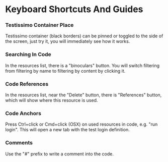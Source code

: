 # Keyboard Shortcuts And Guides

### Testissimo Container Place
Testissimo container (black borders) can be pinned or toggled to the side of the screen, just try it, you will immediately see how it works.

### Searching In Code
In the resources list, there is a "binoculars" button. You will switch filtering from filtering by name to filtering by content by clicking it.

### Code References
In the resources list, near the "Delete" button, there is "References" button, which will show where this resource is used.

### Code Anchors
Press Ctrl+click or Cmd+click (OSX) on used resources in code, e.g. "run login". This will open a new tab with the test login definition.

### Comments
Use the "#" prefix to write a comment into the code.
